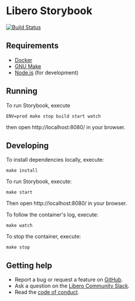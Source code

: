 Libero Storybook
================

[![Build Status](https://travis-ci.com/libero/storybook.svg?branch=master)](https://travis-ci.com/libero/storybook)

Requirements
------------

- [Docker](https://www.docker.com/)
- [GNU Make](https://www.gnu.org/software/make/)
- [Node.js](https://nodejs.org/) (for development)

Running
-------

To run Storybook, execute

```shell
ENV=prod make stop build start watch
```

then open http://localhost:8080/ in your browser.

Developing
----------

To install dependencies locally, execute:

```shell
make install
```

To run Storybook, execute:

```shell
make start
```

Then open http://localhost:8080/ in your browser.

To follow the container's log, execute:

```shell
make watch
```

To stop the container, execute:

```shell
make stop
```

Getting help
------------

- Report a bug or request a feature on [GitHub](https://github.com/libero/publisher/issues/new/choose).
- Ask a question on the [Libero Community Slack](https://libero.pub/join-slack).
- Read the [code of conduct](https://libero.pub/code-of-conduct).
